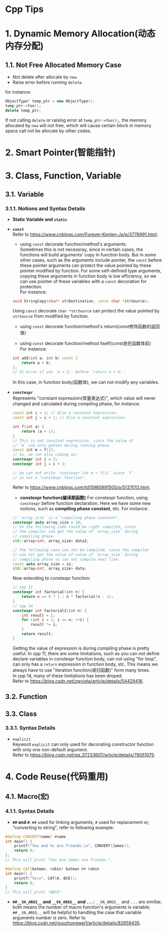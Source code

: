 # Cpp Tips

# 1. Dynamic Memory Allocation(动态内存分配)
## 1.1. Not Free Allocated Memory Case
* Not delete after allocate by `new`.
* Raise error before running `delete`.

for instance:
```cpp
ObjectType* temp_ptr = new ObjectType();
temp_ptr->foo();
delete temp_ptr;
```
If not calling `delete` or raising error at `temp_ptr->foo();`, 
the memory allocated by `new` will not free, which will cause 
certain block in memory space call not be allocate by other codes.


# 2. Smart Pointer(智能指针)


# 3. Class, Function, Variable
## 3.1. Variable
### 3.1.1. Notions and Syntax Details
* **Static Variable and `static`** 
* **`const`**  
Refer to https://www.cnblogs.com/Forever-Kenlen-Ja/p/3776991.html.
    * using `const` decorate function/method's arguments.   
    Sometimes this is not necessray, since in certain cases, the 
    functions will build arguments' copy in function body. But in 
    some other cases, such as the arguments include pointer, the 
    `const` before these pointer arguments can protect the value 
    pointed by these pointer modified by function. 
    For some self-defined type arguments, copying these arguments 
    in function body is low efficiency, so we can use pointer of 
    these variables with a `const` decoration for protection.   
    For instance:
    ```cpp
    void StringCopy(char* strDestination, const char *strSource);
    ```
    Using `const` decorate `char *strSource` can protect the value
    pointed by `strSource` from modified by function.
    * using `const` decorate function/method's return(const修饰函数的返回值)

    * using `const` decorate function/method itself(const放在函数体前)  
    For instance:
    ```cpp
    int add(int a, int b) const {
        return a + b;
    };
    // It error if use `a = 3;` before `return a + b;`.
    ```
    In this case, in function body(函数体), we can not modify any 
    variables.
* **`constexpr`**  
    Represents "constant expression(常量表达式)", which value will 
    never changed and calculated during compiling phase, 
    for instance:
    ```cpp
    const int i = 3; // Also a constant expression.
    const int j = i + 1; // Also a constant expression.

    int f(int a) {
        return (a + 1);
    }
    // This is not constant expression, since the value of 
    // `m` can only gotten during running phase. 
    const int m = f(1); 
    // So, we can also coding as:
    constexpr int i = 3;
    constexpr int j = i + 1;

    // we can not write `constexpr int m = f(1)` since `f` 
    // is not a "constexpr function".
    ```
    Refer to https://www.cnblogs.com/td15980891505/p/5137013.html.
 
    * **constexpr function(编译期函数)**
    For constexpr function, using `constexpr` before function 
    declaration. Here we have some new notions, such as 
    **compiling phase constant**, etc. For instance:
    ```cpp
    // `array_size` is a "compiling phase constant".
    constexpr auto array_size = 10;
    // So the following code could be right compiled, since 
    // the compiler can get the value of `array_size` during 
    // compiling phase.
    std::array<int, array_size> data2; 

    // The following case con not be compiled, since the compiler 
    // con not get the value of value of `array_size` during 
    // compiling phase so can not compile next line.
    const auto array_size = sz; 
    std::array<int, array_size> data;  
    ```
    Now extending to constexpr function:
    ```cpp
    // cpp 11
    constexpr int factorial(int n) {
        return n == 0 ? 1 : n * factorial(n - 1);
    }
    // cpp 14
    constexpr int factorial2(int n) {
        int result = 1;
        for (int i = 1; i <= n; ++i) {
            result *= i;
        }
        return result;
    }
    ```
    Getting the value of expression is during compiling phase is 
    pretty useful. In cpp 11, there are some limitations, such as you 
    can not define declare variables in constexpr function body, 
    can not using "for loop",  can only has a `return` expression 
    in function body, stc. This means we always have to use 
    "iteration function(递归函数)" form many times.  
    In cpp 14, many of these limitations has been droped.  
    Refer to https://blog.csdn.net/zwvista/article/details/54429416.
   

## 3.2. Function

## 3.3. Class
### 3.3.1. Syntax Details
* `explicit`  
Keyword `explicit` can only used for decorating constructor function 
with only one non-default argument.  
Refer to https://blog.csdn.net/qq_37233607/article/details/79051075.


# 4. Code Reuse(代码重用)
## 4.1. Macro(宏)
### 4.1.1. Syntax Details 
- **`##` and `#`**: `##` used for linking arguments, `#` used for 
replacement or, "converting to string", refer to following example:

```cpp
#define CONVERT(name) #name
int main() {
    printf("You and %s are friends.\n", CONVERT(James));
    return 0;
};
// This will print "You and James are friends.".
```
```cpp
#define CAT(batman, robin) batman ## robin
int main() {
    printf("%s\n", CAT(A, BCD));
    return 0;
}
// This will print "ABCD".
```
- **`##__VA_ARGS__` and `__VA_ARGS__` and `...`**: `__VA_ARGS__` and 
`...` are similiar, both means the number of macro function's 
arguments is variable; `##__VA_ARGS__` will be helpful to handling 
the case that variable arguments number is zero. Refer to 
https://blog.csdn.net/guozhongwei1/article/details/82659435.



